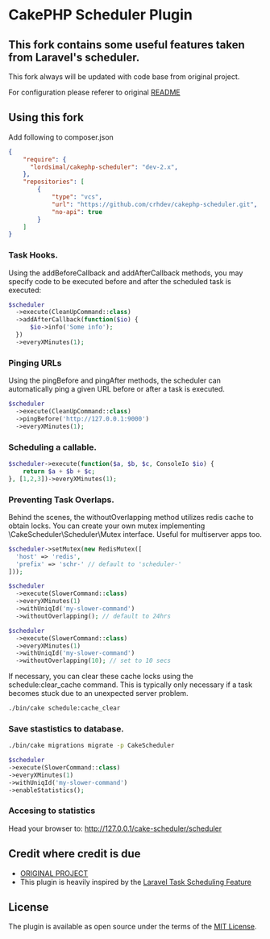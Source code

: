 # CakePHP Scheduler Plugin

## This fork contains some useful features taken from Laravel's scheduler.

This fork always will be updated with code base from original project.

For configuration please referer to original [README](https://github.com/LordSimal/cakephp-scheduler/blob/1.x/README.md)

## Using this fork
Add following to composer.json
```json
{
    "require": {
      "lordsimal/cakephp-scheduler": "dev-2.x",
    },
    "repositories": [
        {
            "type": "vcs",
            "url": "https://github.com/crhdev/cakephp-scheduler.git",
            "no-api": true
        }
    ]
}
```

### Task Hooks.
Using the addBeforeCallback and addAfterCallback methods, you may specify code to be executed before and after the scheduled task is executed:

  ```php
$scheduler
    ->execute(CleanUpCommand::class)
    ->addAfterCallback(function($io) {
        $io->info('Some info');
    })
    ->everyXMinutes(1);
  ```

### Pinging URLs
Using the pingBefore and pingAfter methods, the scheduler can automatically ping a given URL before or after a task is executed.

  ```php
$scheduler
    ->execute(CleanUpCommand::class)
    ->pingBefore('http://127.0.0.1:9000')
    ->everyXMinutes(1);
  ```

### Scheduling a callable.
  ```php
  $scheduler->execute(function($a, $b, $c, ConsoleIo $io) {
      return $a + $b + $c;
  }, [1,2,3])->everyXMinutes(1);
  ```

### Preventing Task Overlaps.
Behind the scenes, the withoutOverlapping method utilizes redis cache to obtain locks. 
You can create your own mutex implementing \CakeScheduler\Scheduler\Mutex interface.
Useful for multiserver apps too.
  ```php
$scheduler->setMutex(new RedisMutex([
    'host' => 'redis',
    'prefix' => 'schr-' // default to 'scheduler-'
]));

  $scheduler
    ->execute(SlowerCommand::class)
    ->everyXMinutes(1)
    ->withUniqId('my-slower-command')
    ->withoutOverlapping(); // default to 24hrs

  $scheduler
    ->execute(SlowerCommand::class)
    ->everyXMinutes(1)
    ->withUniqId('my-slower-command')
    ->withoutOverlapping(10); // set to 10 secs
  ```

If necessary, you can clear these cache locks using the schedule:clear_cache command. This is typically only necessary if a task becomes stuck due to an unexpected server problem.
   ```bash
  ./bin/cake schedule:cache_clear
  ```

  ### Save stastistics to database.
   ```bash
  ./bin/cake migrations migrate -p CakeScheduler
  ```
  
  ```php
$scheduler
  ->execute(SlowerCommand::class)
  ->everyXMinutes(1)
  ->withUniqId('my-slower-command')
  ->enableStatistics();
  ```

### Accesing to statistics
Head your browser to: http://127.0.0.1/cake-scheduler/scheduler

  
## Credit where credit is due
- [ORIGINAL PROJECT](https://github.com/LordSimal/cakephp-scheduler/blob/1.x/README.md)
- This plugin is heavily inspired by the [Laravel Task Scheduling Feature](https://laravel.com/docs/10.x/scheduling)

## License
The plugin is available as open source under the terms of the [MIT License](https://github.com/lordsimal/cakephp-scheduler/blob/main/LICENSE).
